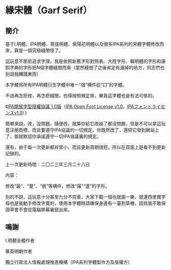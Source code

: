 # 緣宋體（Garf Serif） 
## 簡介
基于I.明體、IPA明體、菩提明體、紫陽花明體以及很多IPA系列的宋體字體修改而來，算是一個究極縫閤怪了。

這玩意不那麽追求字理，我是依照新舊字形對照表、大陸字形、韓明體的字形和康熙字典的字形把N個字體縫閤而來（當然縫閤了之後肯定有漏掉的地方，同志們也别説我糟踐東西）

本字體爲所有IPA明體衍生字體中唯一“强”構件從“口”的字體。

不過再怎麽改，再怎麽縫閤，也得按照規定來，畢竟這字體也是有法可依的。

《[IPA開放字型授權協議 1.0版](LICENSE_CHI.md)（[IPA Open Font License v1.0](LICENSE.md#ipa-font-license-agreement-v10)，[IPAフォントライセンスv1.0](LICENSE.md)）》

簡單來説，改，没問題，隨便改，就算你給它改崩了都没問題，但是不可以拿這玩意注册商標，而且要遵守IPA協議的一切規定。你既然改了，還把它發到網站上了，那就默認你承諾遵守一切IPA協議裏的規定。

還有，由于每一次更新都非常小，而且更新周期很短，所以在頁面上是看不到更新記録的。

上一次更新時間：二〇二三年三月二十八日

内容：

修改“最”、“曼”、“册”等構件，修改“届”“邃”的字形。

别的不説，這玩意十分甚至九分不完善，大家下載一個也就圖一樂，就連西里爾字母也是我動手修改字寬的，使用本字體時請確保身邊有一臺割草機，因爲我不敢保證草會不會從電腦屏幕裏竄出來。
## 鳴謝
I.明體全體作者

華英明朝作者

獨立行政法人情報處理推進機構（IPA系列字體製作方及版權方）
